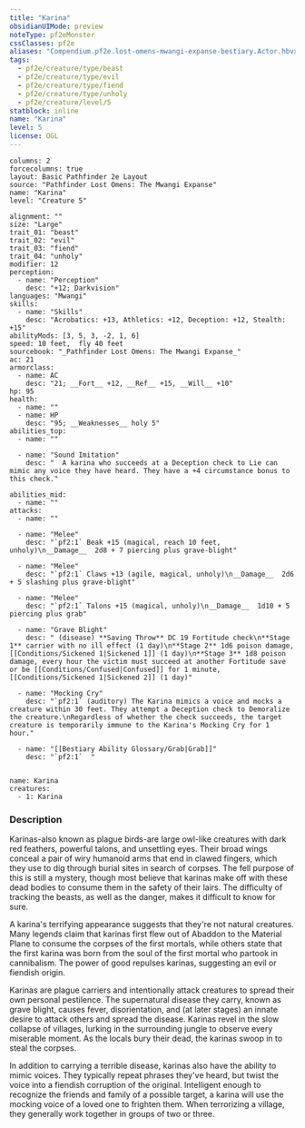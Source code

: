```yaml
---
title: "Karina"
obsidianUIMode: preview
noteType: pf2eMonster
cssClasses: pf2e
aliases: "Compendium.pf2e.lost-omens-mwangi-expanse-bestiary.Actor.hbvxQn0T0m4WoAmZ" 
tags:
  - pf2e/creature/type/beast
  - pf2e/creature/type/evil
  - pf2e/creature/type/fiend
  - pf2e/creature/type/unholy
  - pf2e/creature/level/5
statblock: inline
name: "Karina"
level: 5
license: OGL
---
```


```statblock
columns: 2
forcecolumns: true
layout: Basic Pathfinder 2e Layout
source: "Pathfinder Lost Omens: The Mwangi Expanse"
name: "Karina"
level: "Creature 5"

alignment: ""
size: "Large"
trait_01: "beast"
trait_02: "evil"
trait_03: "fiend"
trait_04: "unholy"
modifier: 12
perception:
  - name: "Perception"
    desc: "+12; Darkvision"
languages: "Mwangi"
skills:
  - name: "Skills"
    desc: "Acrobatics: +13, Athletics: +12, Deception: +12, Stealth: +15"
abilityMods: [3, 5, 3, -2, 1, 6]
speed: 10 feet,  fly 40 feet
sourcebook: "_Pathfinder Lost Omens: The Mwangi Expanse_"
ac: 21
armorclass:
  - name: AC
    desc: "21; __Fort__ +12, __Ref__ +15, __Will__ +10"
hp: 95
health:
  - name: ""
  - name: HP
    desc: "95; __Weaknesses__ holy 5"
abilities_top:
  - name: ""

  - name: "Sound Imitation"
    desc: "  A karina who succeeds at a Deception check to Lie can mimic any voice they have heard. They have a +4 circumstance bonus to this check."

abilities_mid:
  - name: ""
attacks:
  - name: ""

  - name: "Melee"
    desc: "`pf2:1` Beak +15 (magical, reach 10 feet, unholy)\n__Damage__  2d8 + 7 piercing plus grave-blight"

  - name: "Melee"
    desc: "`pf2:1` Claws +13 (agile, magical, unholy)\n__Damage__  2d6 + 5 slashing plus grave-blight"

  - name: "Melee"
    desc: "`pf2:1` Talons +15 (magical, unholy)\n__Damage__  1d10 + 5 piercing plus grab"

  - name: "Grave Blight"
    desc: " (disease) **Saving Throw** DC 19 Fortitude check\n**Stage 1** carrier with no ill effect (1 day)\n**Stage 2** 1d6 poison damage, [[Conditions/Sickened 1|Sickened 1]] (1 day)\n**Stage 3** 1d8 poison damage, every hour the victim must succeed at another Fortitude save or be [[Conditions/Confused|Confused]] for 1 minute, [[Conditions/Sickened 1|Sickened 2]] (1 day)"

  - name: "Mocking Cry"
    desc: "`pf2:1` (auditory) The Karina mimics a voice and mocks a creature within 30 feet. They attempt a Deception check to Demoralize the creature.\nRegardless of whether the check succeeds, the target creature is temporarily immune to the Karina's Mocking Cry for 1 hour."

  - name: "[[Bestiary Ability Glossary/Grab|Grab]]"
    desc: "`pf2:1`  "
 
```

```encounter-table
name: Karina
creatures:
  - 1: Karina
```


### Description
Karinas-also known as plague birds-are large owl-like creatures with dark red feathers, powerful talons, and unsettling eyes. Their broad wings conceal a pair of wiry humanoid arms that end in clawed fingers, which they use to dig through burial sites in search of corpses. The fell purpose of this is still a mystery, though most believe that karinas make off with these dead bodies to consume them in the safety of their lairs. The difficulty of tracking the beasts, as well as the danger, makes it difficult to know for sure.

A karina's terrifying appearance suggests that they're not natural creatures. Many legends claim that karinas first flew out of Abaddon to the Material Plane to consume the corpses of the first mortals, while others state that the first karina was born from the soul of the first mortal who partook in cannibalism. The power of good repulses karinas, suggesting an evil or fiendish origin.

Karinas are plague carriers and intentionally attack creatures to spread their own personal pestilence. The supernatural disease they carry, known as grave blight, causes fever, disorientation, and (at later stages) an innate desire to attack others and spread the disease. Karinas revel in the slow collapse of villages, lurking in the surrounding jungle to observe every miserable moment. As the locals bury their dead, the karinas swoop in to steal the corpses.

In addition to carrying a terrible disease, karinas also have the ability to mimic voices. They typically repeat phrases they've heard, but twist the voice into a fiendish corruption of the original. Intelligent enough to recognize the friends and family of a possible target, a karina will use the mocking voice of a loved one to frighten them. When terrorizing a village, they generally work together in groups of two or three.

